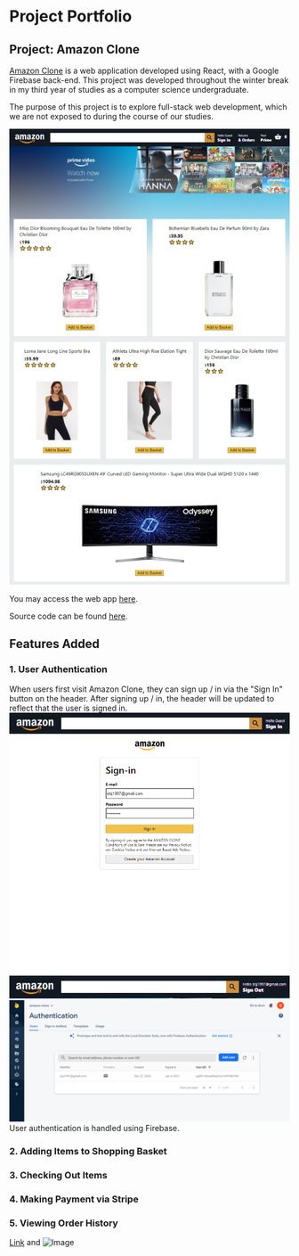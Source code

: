# Project Portfolio
## Project: Amazon Clone
[Amazon Clone](https://clone-124e6.web.app/) is a web application developed using React, with a Google Firebase back-end. This project was developed throughout the winter break in my third year of studies as a computer science undergraduate.

The purpose of this project is to explore full-stack web development, which we are not exposed to during the course of our studies.

![Image](./media/home.png)

You may access the web app [here](https://clone-124e6.web.app/).

Source code can be found [here](https://github.com/shawnlsj97/Amazon-Clone).

## Features Added
### 1. User Authentication
When users first visit Amazon Clone, they can sign up / in via the "Sign In" button on the header. After signing up / in, the header will be updated to reflect that the user is signed in.
![Image](./media/auth/1.png)
![Image](./media/auth/2.png)
![Image](./media/auth/3.png)
![Image](./media/auth/4.png)
User authentication is handled using Firebase.

### 2. Adding Items to Shopping Basket

### 3. Checking Out Items

### 4. Making Payment via Stripe

### 5. Viewing Order History


[Link](url) and ![Image](src)
```
